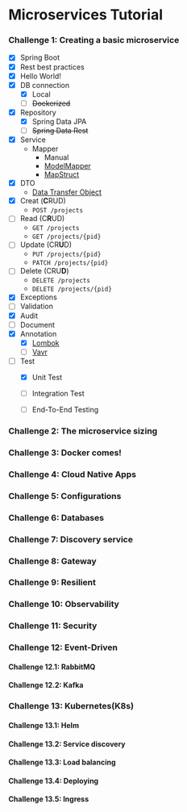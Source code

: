 # Microservices Tutorial

### Challenge 1: Creating a basic microservice

- [x] Spring Boot
- [x] Rest best practices
- [x] Hello World!
- [x] DB connection
  - [x] Local
  - [ ] ~~Dockerized~~
- [x] Repository
  - [x] Spring Data JPA
  - [ ] ~~Spring Data Rest~~
- [x] Service
  - Mapper
    - Manual
    - [ModelMapper](https://modelmapper.org/)
    - [MapStruct](https://mapstruct.org/)
- [x] DTO
  - [Data Transfer Object](https://martinfowler.com/eaaCatalog/dataTransferObject.html)
- [x] Creat (**C**RUD)
  - `POST /projects`
- [ ] Read (C**R**UD)
  - `GET /projects`
  - `GET /projects/{pid}`
- [ ] Update (CR**U**D)
  - `PUT /projects/{pid}`
  - `PATCH /projects/{pid}`
- [ ] Delete (CRU**D**)
  - `DELETE /projects`
  - `DELETE /projects/{pid}`
- [x] Exceptions
- [ ] Validation
- [x] Audit
- [ ] Document
- [x] Annotation
  - [x] [Lombok](https://projectlombok.org/)
  - [ ] [Vavr](https://vavr.io/)
- [ ] Test
  - [x] Unit Test
  - [ ] Integration Test
  - [ ] End-To-End Testing


### Challenge 2: The microservice sizing

### Challenge 3: Docker comes!

### Challenge 4: Cloud Native Apps

### Challenge 5: Configurations

### Challenge 6: Databases

### Challenge 7: Discovery service

### Challenge 8: Gateway

### Challenge 9: Resilient

### Challenge 10: Observability

### Challenge 11: Security

### Challenge 12: Event-Driven
#### Challenge 12.1: RabbitMQ
#### Challenge 12.2: Kafka

### Challenge 13: Kubernetes(K8s)
#### Challenge 13.1: Helm
#### Challenge 13.2: Service discovery
#### Challenge 13.3: Load balancing
#### Challenge 13.4: Deploying
#### Challenge 13.5: Ingress

